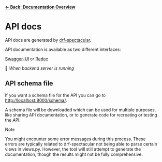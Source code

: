 [**&larr; Back: Documentation Overview**](./README.md)

# API docs

API docs are generated by [drf-spectacular](https://drf-spectacular.readthedocs.io/en/latest/readme.html).

API documentation is available as two different interfaces:

[Swagger-UI](http://localhost:8000/schema/swagger-ui/#/) or [Redoc](http://localhost:8000/schema/redoc/)

🐋 _When backend server is running_

## API schema file

If you want a schema file for the API you can go to [http://localhost:8000/schema/](http://localhost:8000/schema/).

A schema file will be downloaded which can be used for multiple purposes, like sharing API documentation, or to generate
code for recreating or testing the API.

> [!NOTE]
> You might encounter some error messages during this process. These errors are typically related to drf-spectacular not
> being able to parse certain views in views.py. However, the tool will still attempt to generate the documentation,
> though the results might not be fully comprehensive.
